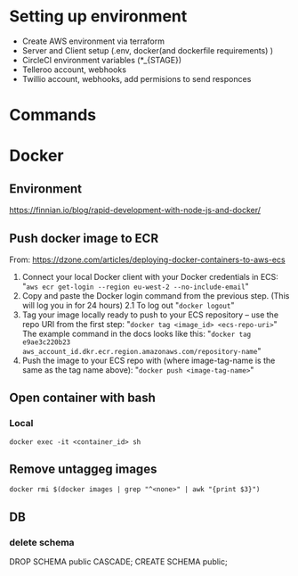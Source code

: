 # Setting up environment
- Create AWS environment via terraform
- Server and Client setup (.env, docker(and dockerfile requirements) )
- CircleCI environment variables (*_{STAGE})
- Telleroo account, webhooks
- Twillio account, webhooks, add permisions to send responces

# Commands
# Docker

## Environment
https://finnian.io/blog/rapid-development-with-node-js-and-docker/

## Push docker image to ECR

From: https://dzone.com/articles/deploying-docker-containers-to-aws-ecs

1. Connect your local Docker client with your Docker credentials in ECS:
"`aws ecr get-login --region eu-west-2 --no-include-email`"
2. Copy and paste the Docker login command from the previous step. (This will log you in for 24 hours)
    2.1 To log out "`docker logout`"
3. Tag your image locally ready to push to your ECS repository – use the repo URI from the first step:
  "`docker tag <image_id> <ecs-repo-uri>`"
  The example command in the docs looks like this:
  "`docker tag e9ae3c220b23 aws_account_id.dkr.ecr.region.amazonaws.com/repository-name`"
4. Push the image to your ECS repo with (where image-tag-name is the same as the tag name above):
  "`docker push <image-tag-name>`"

## Open container with bash
### Local
`docker exec -it <container_id> sh`

## Remove untaggeg images
`docker rmi $(docker images | grep "^<none>" | awk "{print $3}")`

## DB
### delete schema
DROP SCHEMA public CASCADE;
CREATE SCHEMA public;
